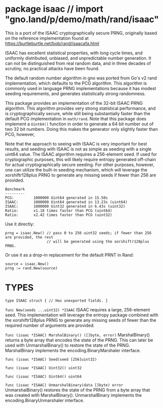 # package isaac // import "gno.land/p/demo/math/rand/isaac"

This is a port of the ISAAC cryptographically secure PRNG,
originally based on the reference implementation found at
https://burtleburtle.net/bob/rand/isaacafa.html

ISAAC has excellent statistical properties, with long cycle times, and
uniformly distributed, unbiased, and unpredictable number generation. It can
not be distinguished from real random data, and in three decades of scrutiny,
no practical attacks have been found.

The default random number algorithm in gno was ported from Go's v2 rand
implementation, which defaults to the PCG algorithm. This algorithm is
commonly used in language PRNG implementations because it has modest seeding
requirements, and generates statistically strong randomness.

This package provides an implementation of the 32-bit ISAAC PRNG algorithm. This
algorithm provides very strong statistical performance, and is cryptographically
secure, while still being substantially faster than the default PCG
implementation in `math/rand`. Note that this package does implement a `Uint64()`
function in order to generate a 64 bit number out of two 32 bit numbers. Doing this
makes the generator only slightly faster than PCG, however,

Note that the approach to seeing with ISAAC is very important for best results,
and seeding with ISAAC is not as simple as seeding with a single uint64 value.
The ISAAC algorithm requires a 256-element seed. If used for cryptographic
purposes, this will likely require entropy generated off-chain for actual
cryptographically secure seeding. For other purposes, however, one can utilize
the built-in seeding mechanism, which will leverage the xorshiftr128plus PRNG to
generate any missing seeds if fewer than 256 are provided.


```
Benchmark
---------
PCG:         1000000 Uint64 generated in 15.58s
ISAAC:       1000000 Uint64 generated in 13.23s (uint64)
ISAAC:       1000000 Uint32 generated in 6.43s (uint32)
Ratio:       x1.18 times faster than PCG (uint64)
Ratio:       x2.42 times faster than PCG (uint32)
```

Use it directly:

```
prng = isaac.New() // pass 0 to 256 uint32 seeds; if fewer than 256 are provided, the rest
                   // will be generated using the xorshiftr128plus PRNG.
```

Or use it as a drop-in replacement for the default PRNT in Rand:

```
source = isaac.New()
prng := rand.New(source)
```

# TYPES

`
type ISAAC struct {
	// Has unexported fields.
}
`

`func New(seeds ...uint32) *ISAAC`
    ISAAC requires a large, 256-element seed. This implementation will leverage
    the entropy package combined with the xorshiftr128plus PRNG to generate
    any missing seeds of fewer than the required number of arguments are
    provided.

`func (isaac *ISAAC) MarshalBinary() ([]byte, error)`
    MarshalBinary() returns a byte array that encodes the state of the PRNG.
    This can later be used with UnmarshalBinary() to restore the state of the
    PRNG. MarshalBinary implements the encoding.BinaryMarshaler interface.

`func (isaac *ISAAC) Seed(seed [256]uint32)`

`func (isaac *ISAAC) Uint32() uint32`

`func (isaac *ISAAC) Uint64() uint64`

`func (isaac *ISAAC) UnmarshalBinary(data []byte) error`
    UnmarshalBinary() restores the state of the PRNG from a byte array
    that was created with MarshalBinary(). UnmarshalBinary implements the
    encoding.BinaryUnmarshaler interface.

